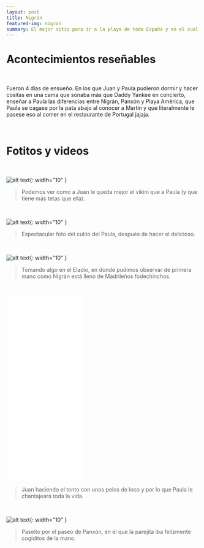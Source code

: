 ```yaml
---
layout: post
title: Nigrán
featured-img: nigran
summary: El mejor sitio para ir a la playa de toda España y en el cual puedes encontrar al Yaguito.
---
```


# Acontecimientos reseñables

&nbsp;

Fueron 4 días de ensueño. En los que Juan y Paula pudieron dormir y hacer cositas en una cama que sonaba más que Daddy Yankee en concierto, enseñar a Paula las diferencias entre Nigrán, Panxón y Playa América, que Paula se cagase por la pata abajo al conocer a Martín y que literalmente le pasese eso al comer en el restaurante de Portugal jajaja. 

&nbsp;

# Fotitos y videos

&nbsp;

![alt text](/assets/img/posts/Nigran/nigran1.jpeg){: width="10" }

> Podemos ver como a Juan le queda mejor el vikini que a Paula (y que tiene más tetas que ella).

&nbsp;

![alt text](/assets/img/posts/Nigran/nigran2.jpeg){: width="10" }

> Espectacular foto del culito del Paula, después de hacer el delicioso.

&nbsp;

![alt text](/assets/img/posts/Nigran/nigran3.jpeg){: width="10" }

> Tomando algo en el Eladio, en donde pudimos observar de primera mano como Nigrán está lleno de Madrileños fodechinchos.

&nbsp;

<div class="embed-container">
  <iframe
      src="/assets/img/posts/Nigran/nigran4.mp4"
      width="200"
      height="480"
      frameborder="0"
      allowfullscreen=""
      allow="autoplay; encrypted-media">
  </iframe>
</div>

> Juan haciendo el tonto con unos pelos de loco y por lo que Paula le chantajeará toda la vida.

&nbsp;

![alt text](/assets/img/posts/Nigran/nigran5.jpeg){: width="10" }

> Paseito por el paseo de Panxón, en el que la parejita iba felizmente cogiditos de la mano.
&nbsp;